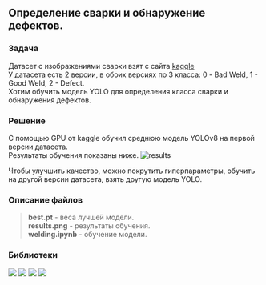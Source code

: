 ## Определение сварки и обнаружение дефектов.

### Задача   

Датасет с изображениями сварки взят с сайта [kaggle](https://www.kaggle.com/datasets/sukmaadhiwijaya/welding-defect-object-detection)   
У датасета есть 2 версии, в обоих версиях по 3 класса: 0 - Bad Weld, 1 - Good Weld, 2 - Defect.   
Хотим обучить модель YOLO для определения класса сварки и обнаружения дефектов.   

### Решение   

С помощью GPU от kaggle обучил среднюю модель YOLOv8 на первой версии датасета.   
Результаты обучения показаны ниже.
![results](https://github.com/user-attachments/assets/7a1fcbcd-e4b3-424e-a45c-efb0c441092c)

Чтобы улучшить качество, можно покрутить гиперпараметры, обучить на другой версии датасета, взять другую модель YOLO.   

### Описание файлов

>__best.pt__ - веса лучшей модели.   
__results.png__ - результаты обучения.   
__welding.ipynb__ - обучение модели.     

### Библиотеки

<div id="badges">
  <img src="https://img.shields.io/badge/ultralytics-black?style=for-the-badge&logo=ultralytics"/>
  <img src="https://img.shields.io/badge/pandas-black?style=for-the-badge&logo=pandas"/>
  <img src="https://img.shields.io/badge/matplotlib-black?style=for-the-badge&logo=matplotlib"/>
  <img src="https://img.shields.io/badge/seaborn-black?style=for-the-badge&logo=seaborn"/>
</div>
